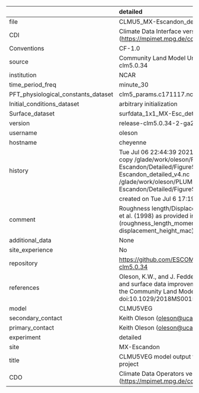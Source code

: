 |                                     | detailed                                                                                                                                                                                                                        |
|:------------------------------------|:--------------------------------------------------------------------------------------------------------------------------------------------------------------------------------------------------------------------------------|
| file                                | CLMU5_MX-Escandon_detailed_v4.nc                                                                                                                                                                                                |
| CDI                                 | Climate Data Interface version 1.9.9 (https://mpimet.mpg.de/cdi)                                                                                                                                                                |
| Conventions                         | CF-1.0                                                                                                                                                                                                                          |
| source                              | Community Land Model Urban version 5 - release-clm5.0.34                                                                                                                                                                        |
| institution                         | NCAR                                                                                                                                                                                                                            |
| time_period_freq                    | minute_30                                                                                                                                                                                                                       |
| PFT_physiological_constants_dataset | clm5_params.c171117.nc                                                                                                                                                                                                          |
| Initial_conditions_dataset          | arbitrary initialization                                                                                                                                                                                                        |
| Surface_dataset                     | surfdata_1x1_MX-Esc_detailed_simyr2000_c210622.nc                                                                                                                                                                               |
| version                             | release-clm5.0.34-2-ga2989b04                                                                                                                                                                                                   |
| username                            | oleson                                                                                                                                                                                                                          |
| hostname                            | cheyenne                                                                                                                                                                                                                        |
| history                             | Tue Jul 06 22:44:39 2021: cdo -f nc4 -z zip -b F32 copy /glade/work/oleson/PLUMBER/PLUMBER/MX-Escandon/Detailed/Figure5/CLMU5_MX-Escandon_detailed_v4.nc /glade/work/oleson/PLUMBER/PLUMBER/MX-Escandon/Detailed/Figure5/tmp.nc |
|                                     | created on Tue Jul  6 17:19:04 MDT 2021                                                                                                                                                                                         |
| comment                             | Roughness length/Displacement height from Macdonald et al. (1998) as provided in parameter input file (roughness_length_momentum_mac and displacement_height_mac)                                                               |
| additional_data                     | None                                                                                                                                                                                                                            |
| site_experience                     | No                                                                                                                                                                                                                              |
| repository                          | https://github.com/ESCOMP/CTSM/releases/tag/release-clm5.0.34                                                                                                                                                                   |
| references                          | Oleson, K.W., and J. Feddema, 2019: Parameterization and surface data improvements and new capabilities for the Community Land Model Urban (CLMU), JAMES, 11, doi:10.1029/2018MS001586.                                         |
| model                               | CLMU5VEG                                                                                                                                                                                                                        |
| secondary_contact                   | Keith Oleson (oleson@ucar.edu)                                                                                                                                                                                                  |
| primary_contact                     | Keith Oleson (oleson@ucar.edu)                                                                                                                                                                                                  |
| experiment                          | detailed                                                                                                                                                                                                                        |
| site                                | MX-Escandon                                                                                                                                                                                                                     |
| title                               | CLMU5VEG model output for the Urban-PLUMBER project                                                                                                                                                                             |
| CDO                                 | Climate Data Operators version 1.9.9 (https://mpimet.mpg.de/cdo)                                                                                                                                                                |
